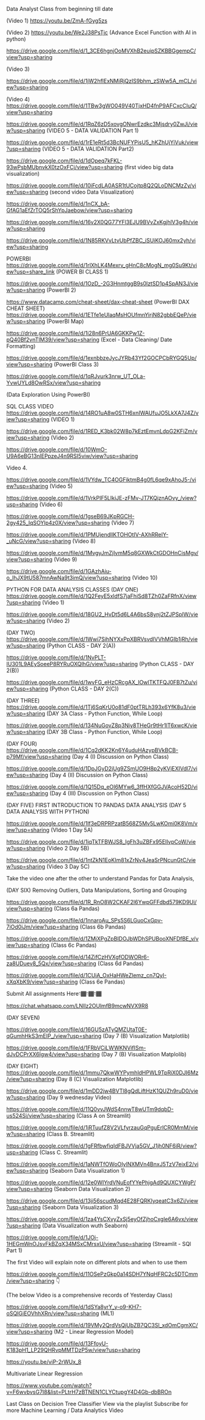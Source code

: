 Data Analyst Class from beginning till date

(Video 1)
https://youtu.be/ZmA-fGyg5zs

(Video 2)
https://youtu.be/We2J38PsTjc (Advance Excel Function with AI in python)

https://drive.google.com/file/d/1_3CE6hgnjOoMVXhB2euipSZKBBGgempC/view?usp=sharing

(Video 3)

https://drive.google.com/file/d/1jW2hflExNMiRjQzIS9bhm_zSWw5A_mCL/view?usp=sharing

(Video 4)
https://drive.google.com/file/d/1TBw3gWO049V40TjxHD4fnP9AFCxcCIuQ/view?usp=sharing

https://drive.google.com/file/d/1RqZ6zD5xovgONwrEzdkc3Mjsdry0ZwJi/view?usp=sharing (VIDEO 5 - DATA VALIDATION Part 1)

https://drive.google.com/file/d/1rE1eRt5d3BcNUFYPisU5_hKZhUjYiVuk/view?usp=sharing (VIDEO 5 - DATA VALIDATION Part2)

https://drive.google.com/file/d/1dOpeq7kFKL-93wPsbMUbnvkX0tzOxFCj/view?usp=sharing (first video  big data visualization)

https://drive.google.com/file/d/10iFcdLA0ASR1tUCojtp8Q2QLoDNCMzZy/view?usp=sharing  (second video Data Visualization)

https://drive.google.com/file/d/1nCX_bA-GfAG1aEfZrTOQ5rShYpJaebow/view?usp=sharing

https://drive.google.com/file/d/16v2X0QG77YFl3EJU9BVvZxKgjhlV3g4h/view?usp=sharing

https://drive.google.com/file/d/1N85RKVvLtvUbPfZBC_iSUiKOJ60mx2yh/view?usp=sharing

POWERBI
https://drive.google.com/file/d/1rlXhLK4Mexrv_gHnC8cMogN_mg0Su9Kt/view?usp=share_link (POWER BI CLASS 1)

https://drive.google.com/file/d/1OzD_-2G3HnmtggB9s0lztSD1p4SpAN3J/view?usp=sharing (PowerBI 2)

https://www.datacamp.com/cheat-sheet/dax-cheat-sheet
(PowerBI DAX CHEAT SHEET)
https://drive.google.com/file/d/1ETfe1eUlaqMsHOUfmnYirjN82gbbEQeP/view?usp=sharing (PowerBI Map)

https://drive.google.com/file/d/1i28n6PrUA6GKKPw1Z-pQ40Bf2vnTIM39/view?usp=sharing (Excel - Data Cleaning/ Date Formatting)

https://drive.google.com/file/d/1exnbbzeJycJYRb43Yf2GOCPCbRYGQ5Up/view?usp=sharing (PowerBI Class 3)

https://drive.google.com/file/d/1qRJvurk3nrw_UT_OLa-YvwUYLd8OwRSx/view?usp=sharing 

(Data Exploration Using PowerBI)

SQL CLASS VIDEO
https://drive.google.com/file/d/14RO1uA8w0STH6xnIWAUfuJO5LkXA7J4Z/view?usp=sharing (VIDEO 1)

https://drive.google.com/file/d/1RED_K3bk02W8p7kEztEmvnLdpG2KFiZm/view?usp=sharing   (Video 2)

https://drive.google.com/file/d/10WmO-U9A6eBG13nlEPpzeJ4n9RSI5viw/view?usp=sharing

Video 4.

https://drive.google.com/file/d/1VYdw_TC4OGFiktmB4g0fL6qe9xAhoJ5-/view?usp=sharing (Video 5)

https://drive.google.com/file/d/1VrkPIF5LIkiJE-zFMv-JT7KQjznAOvy_/view?usp=sharing (Video 6)

https://drive.google.com/file/d/1gseB69JKpRGCH-2gy425_IqSOYlp4z0X/view?usp=sharing (Video 7)

https://drive.google.com/file/d/1PMUjendllKTOHOtIV-AXhRReIY-_uNcG/view?usp=sharing (Video 8)

https://drive.google.com/file/d/1MvgyJmZjIvmM5q8GXWkCtGDOHnCisMgv/view?usp=sharing (Video 9)

https://drive.google.com/file/d/1GAzhAiu-o_IhJX9tU587mnAwNa9t3imQ/view?usp=sharing (Video 10)


PYTHON FOR DATA ANALYSIS CLASSES
(DAY ONE)
https://drive.google.com/file/d/1Q2FeyE5xldfS7jaFhiSd8TZh0ZaFRfnX/view?usp=sharing (Video 1)

https://drive.google.com/file/d/18GU2_HvDt5d6L4A6bsS8ynj2tZJPSplW/view?usp=sharing (Video 2)

(DAY TWO)
https://drive.google.com/file/d/1Wwi7SihNYXxPpXBRVsvdIVVhMGIb1jRh/view?usp=sharing (Python CLASS - DAY 2(A))

https://drive.google.com/file/d/1NvPLT-IU301L9AEySoeeP8RYRuOXQlhG/view?usp=sharing (Python CLASS - DAY 2(B))

https://drive.google.com/file/d/1wvFG_eHzCRcgAX_IOwlTKTFQJ0FB7tZu/view?usp=sharing  (Python CLASS - DAY 2(C))

(DAY THREE)
https://drive.google.com/file/d/1Tj6SqKrU0o81dF0ptTRLh393x6YfK8u3/view?usp=sharing (DAY 3A Class - Python Function, While Loop)

https://drive.google.com/file/d/134NuGovZ8p3Niy8THeGr9tHr1lT6xwcK/view?usp=sharing  (DAY 3B Class - Python Function, While Loop)

(DAY FOUR)
https://drive.google.com/file/d/1Cq2dKK2Kn6Y4uduHAzypBVkBCB-p79Mf/view?usp=sharing (Day 4 (I) Discussion on Python Class)

https://drive.google.com/file/d/1DpJGyD2jUg9ZSmUO9H8p2yKVjEXIVdl7/view?usp=sharing (Day 4 (II) Discussion on Python Class)

https://drive.google.com/file/d/1Q15Dq_eOI6MYw6_3ffHXfGGJVAcoH52D/view?usp=sharing (Day 4 (III) Discussion on Python Class)

(DAY FIVE)
FIRST INTRODUCTION TO PANDAS DATA ANALYSIS (DAY 5 DATA ANALYSIS WITH PYTHON)

https://drive.google.com/file/d/1lf3eDRPRPzatB568Z5Mv5LwKOmi0K8Vm/view?usp=sharing (VIdeo 1 Day 5A)

https://drive.google.com/file/d/1iqTkTFBWJS8_IgFh3uZBFx95ElIvpCoW/view?usp=sharing (Video 2 Day 5B)

https://drive.google.com/file/d/1ntZkN1EoKIm81xZrNv4JeaSrPNcunGtC/view?usp=sharing (Video 3 Day 5C)

Take the video one after the other to understand Pandas for Data Analysis,

(DAY SIX)
 Removing Outliers, Data Manipulations, Sorting and Grouping

https://drive.google.com/file/d/1R_RnO8W2CKAF2l6YwpGFFdbd579KD9Ui/view?usp=sharing (Class 6a Pandas)

https://drive.google.com/file/d/1nnaroAu_SPs5S6LGuoCxGpv-7iOd0iJm/view?usp=sharing (Class 6b Pandas)

https://drive.google.com/file/d/1ZMjXPgZpBIDOJbWDhSPUBooXNFDfBE_v/view?usp=sharing  (Class 6c Pandas)

https://drive.google.com/file/d/14ZifCzHVXgfODWORr6-za8UDuev8_5Qx/view?usp=sharing  (Class 6d Pandas)

https://drive.google.com/file/d/1CUiA_OxHaHWeZlemz_cn7QyI-xXqXbK9/view?usp=sharing (Class 6e Pandas)

Submit All assignments Here👇🏾👇🏾👇🏾

https://chat.whatsapp.com/LNIlz2OUlmfB9mcwNVX9R8

(DAY SEVEN)

https://drive.google.com/file/d/16GU5zATyQMZUtaT0E-qGumhHkS3mEIP_/view?usp=sharing   (Day 7 (B) Visualization Matplotlib)

https://drive.google.com/file/d/1FRbVCiLWWKNVifISm-dJvDCPrXX6Igw4/view?usp=sharing  (Day 7 (B) Visualization Matplolib)

(DAY EIGHT)
https://drive.google.com/file/d/1mmu7QkwWYPymhldHPWL9TpRiX0DJI6Mz/view?usp=sharing (Day 8 (C) Visualization Matplotlib)

https://drive.google.com/file/d/1mDD2jw4BVTl8gQdLiftHzK1QUZh9ruD0/view?usp=sharing
(Day 9 wednesday Video)

https://drive.google.com/file/d/11Q0vvJWdS4nnwT8wUTm9dqbD-us524Si/view?usp=sharing (Class A on Streamlit)

https://drive.google.com/file/d/1jRTuufZ8V2VLfyrzauGqPguErlCR0MmM/view?usp=sharing (Class B. Streamlit)

https://drive.google.com/file/d/1gFRfbwfiqIdFBJVVja5GV_J1jh0NF6iR/view?usp=sharing (Class C. Streamlit)

https://drive.google.com/file/d/1aNWTfOWoOIylNXMVn4BnxJ5TzV7eixE2/view?usp=sharing (Seaborn Data Visualization 1)

https://drive.google.com/file/d/12e0WIYrdVNuEofYYePhjgAd9QUXCYWgP/view?usp=sharing  (Seaborn Data Visualization 2)

https://drive.google.com/file/d/13ji56scudMqd4E28FQRKIyqeatC3x6Zi/view?usp=sharing  (Seaborn Data Visualization 3)

https://drive.google.com/file/d/1za4YsCXvyZxSj5eyOfZjhoCxgle6A6vx/view?usp=sharing   (Data Visualization wuth Seaborn)

https://drive.google.com/file/d/1JOj-1HEGmWnOJsvFkBZqX34MSxCMrsxU/view?usp=sharing (Streamlit -  SQl Part 1)

The first Video will explain note on different plots and when to use them

https://drive.google.com/file/d/11OSePzGkp0a14SDH7YNqHFRC2c5DTCmm/view?usp=sharing 
👇

(The below Video is a comprehensive records of Yesterday Class)

https://drive.google.com/file/d/1dSYa8yrY_y-o9-KH7-oSQIGiEOVhhXRn/view?usp=sharing  (ML1)

https://drive.google.com/file/d/19VMy2QrdVsQjUbZB7QC3Sl_xdOmCgmXC/view?usp=sharing  (M2 - Linear Regression Model)

https://drive.google.com/file/d/13FfoyU-K183pH1_LP29QHRvpMMTDzP5w/view?usp=sharing

https://youtu.be/viP-2rWUx_8

Multivariate Linear Regression

https://www.youtube.com/watch?v=F6wvbvsG7I8&list=PLtrH7zBTNEN1CLYCtupgY4D4Gb-dbBROn

Last Class on Decision Tree Classifier
View via the playlist
Subscribe for more Machine Learning / Data Analytics Video

